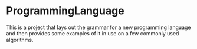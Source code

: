 # ProgrammingLanguage
This is a project that lays out the grammar for a new programming language and then provides some examples of it in use on a few commonly used algorithms.
